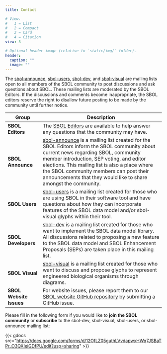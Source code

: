 ```yaml
---
title: Contact

# View.
#   1 = List
#   2 = Compact
#   3 = Card
#   4 = Citation
view: 3

# Optional header image (relative to `static/img/` folder).
header:
  caption: ""
  image: ""
---
```


The [sbol-announce](mailto:sbol-announce@googlegroups.com), [sbol-users](mailto:sbol-users@googlegroups.com), [sbol-dev](mailto:sbol-dev@googlegroups.com), and [sbol-visual](mailto:sbol-visual@googlegroups.com) are mailing lists open to all members of the SBOL community to post discussions and ask questions about SBOL. These mailing lists are moderated by the SBOL Editors. If the discussions and comments become inappropriate, the SBOL editors reserve the right to disallow future posting to be made by the community until further notice.


| Group                   | Description            |
| ------------------------| ---------------------- |
| **SBOL Editors**      | The [SBOL Editors](mailto:sbol-editors@googlegroups.com) are available to help answer any questions that the community may have.  |
| **SBOL Announce**   | [sbol-announce](mailto:sbol-announce@googlegroups.com) is a mailing list created for the SBOL Editors inform the SBOL community about current news regarding SBOL, community member introduction, SEP voting, and editor elections. This mailing list is also a place where the SBOL community members can post their announcements that they would like to share amongst the community.             |
| **SBOL Users**   | [sbol-users](mailto:sbol-users@googlegroups.com) is a mailing list created for those who are using SBOL in their software tool and have questions about how they can incorporate features of the SBOL data model and/or sbol-visual glyphs within their tool.             |
| **SBOL Developers**   | [sbol-dev](mailto:sbol-dev@googlegroups.com) is a mailing list created for those who want to implement the SBOL data model library. All discussions related to proposing a new feature to the SBOL data model and SBOL Enhancement Proposals (SEPs) are taken place in this mailing list.             |
| **SBOL Visual**   | [sbol-visual](mailto:sbol-visual@googlegroups.com) is a mailing list created for those who want to discuss and propose glyphs to represent engineered biological organisms through diagrams.             |
| **SBOL Website Issues**   | For website issues, please report them to our [SBOL website GitHub repository](https://github.com/SynBioDex/SBOL_website/issues) by submitting a GitHub issue.             |



Please fill in the following form if you would like to **join the SBOL community** or **subscribe** to the sbol-dev, sbol-visual, sbol-users, or sbol-announce mailing list:



{{< gdocs src="https://docs.google.com/forms/d/12OfLZ05guthLVvdapwxHWq7JSBaTPr_O3QXIeiGDfPU/edit?usp=sharing" >}}